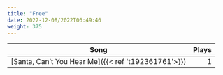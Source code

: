 ```yaml
---
title: "Free"
date: 2022-12-08/2022T06:49:46
weight: 375
---
```




 Song | Plays 
----- | -----:
[Santa, Can’t You Hear Me]({{< ref 't192361761'>}}) | 1
